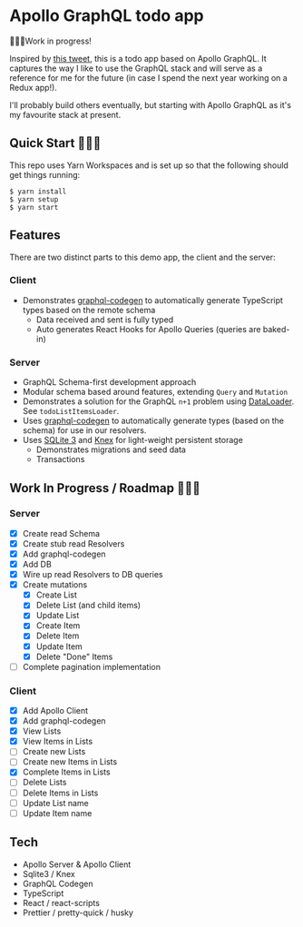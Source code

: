 # Apollo GraphQL todo app

👷🏽‍♂️Work in progress!

Inspired by [this tweet](https://twitter.com/mattrothenberg/status/1219623191712272384), this is a todo app based on Apollo GraphQL. It captures the way I like to use the GraphQL stack and will serve as a reference for me for the future (in case I spend the next year working on a Redux app!).

I'll probably build others eventually, but starting with Apollo GraphQL as it's my favourite stack at present.

## Quick Start 🏃🏽‍♀️

This repo uses Yarn Workspaces and is set up so that the following should get things running:

```
$ yarn install
$ yarn setup
$ yarn start
```

## Features

There are two distinct parts to this demo app, the client and the server:

### Client

- Demonstrates [graphql-codegen](https://graphql-code-generator.com/) to automatically generate TypeScript types based on the remote schema
  - Data received and sent is fully typed
  - Auto generates React Hooks for Apollo Queries (queries are baked-in)

### Server

- GraphQL Schema-first development approach
- Modular schema based around features, extending `Query` and `Mutation`
- Demonstrates a solution for the GraphQL `n+1` problem using [DataLoader](https://www.npmjs.com/package/dataloader). See `todoListItemsLoader`.
- Uses [graphql-codegen](https://graphql-code-generator.com/) to automatically generate types (based on the schema) for use in our resolvers.
- Uses [SQLite 3](https://www.npmjs.com/package/sqlite3) and [Knex](https://www.npmjs.com/package/knex) for light-weight persistent storage
  - Demonstrates migrations and seed data
  - Transactions

## Work In Progress / Roadmap 👷🏽‍♂

### Server

- [x] Create read Schema
- [x] Create stub read Resolvers
- [x] Add graphql-codegen
- [x] Add DB
- [x] Wire up read Resolvers to DB queries
- [x] Create mutations
  - [x] Create List
  - [x] Delete List (and child items)
  - [x] Update List
  - [x] Create Item
  - [x] Delete Item
  - [x] Update Item
  - [x] Delete "Done" Items
- [ ] Complete pagination implementation

### Client

- [x] Add Apollo Client
- [x] Add graphql-codegen
- [x] View Lists
- [x] View Items in Lists
- [ ] Create new Lists
- [ ] Create new Items in Lists
- [x] Complete Items in Lists
- [ ] Delete Lists
- [ ] Delete Items in Lists
- [ ] Update List name
- [ ] Update Item name

## Tech

- Apollo Server & Apollo Client
- Sqlite3 / Knex
- GraphQL Codegen
- TypeScript
- React / react-scripts
- Prettier / pretty-quick / husky
